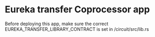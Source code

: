 # Eureka transfer Coprocessor app

Before deploying this app, make sure the correct EUREKA_TRANSFER_LIBRARY_CONTRACT is set in /circuit/src/lib.rs
